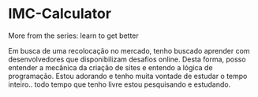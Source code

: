 # IMC-Calculator
More from the series: learn to get better

Em busca de uma recolocação no mercado, tenho buscado aprender com desenvolvedores que disponibilizam desafios online. Desta forma, posso entender a mecânica da criação de sites e entendo a lógica de programação.
Estou adorando e tenho muita vontade de estudar o tempo inteiro.. todo tempo que tenho livre estou pesquisando e estudando.
